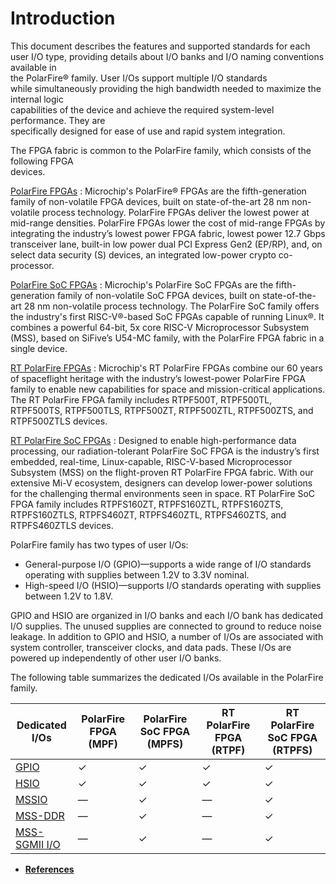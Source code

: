 # Introduction

This document describes the features and supported standards for each<br /> user I/O type, providing details about I/O banks and I/O naming conventions available in<br /> the PolarFire® family. User I/Os support multiple I/O standards<br /> while simultaneously providing the high bandwidth needed to maximize the internal logic<br /> capabilities of the device and achieve the required system-level performance. They are<br /> specifically designed for ease of use and rapid system integration.

The FPGA fabric is common to the PolarFire family, which consists of the following FPGA<br /> devices.

[PolarFire FPGAs](https://www.microchip.com/en-us/products/fpgas-and-plds/fpgas/polarfire-fpgas/polarfire-mid-range-fpgas)
:   Microchip's PolarFire® FPGAs are the fifth-generation family of non-volatile FPGA devices, built on state-of-the-art 28 nm non-volatile process technology. PolarFire FPGAs deliver the lowest power at mid-range densities. PolarFire FPGAs lower the cost of mid-range FPGAs by integrating the industry’s lowest power FPGA fabric, lowest power 12.7 Gbps transceiver lane, built-in low power dual PCI Express Gen2 \(EP/RP\), and, on select data security \(S\) devices, an integrated low-power crypto co-processor.

[PolarFire SoC FPGAs](https://www.microchip.com/en-us/products/fpgas-and-plds/system-on-chip-fpgas/polarfire-soc-fpgas)
:   Microchip's PolarFire SoC FPGAs are the fifth-generation family of non-volatile SoC FPGA devices, built on state-of-the-art 28 nm non-volatile process technology. The PolarFire SoC family offers the industry's first RISC-V®-based SoC FPGAs capable of running Linux®. It combines a powerful 64-bit, 5x core RISC-V Microprocessor Subsystem \(MSS\), based on SiFive’s U54-MC family, with the PolarFire FPGA fabric in a single device.

[RT PolarFire FPGAs](https://www.microchip.com/en-us/products/fpgas-and-plds/radiation-tolerant-fpgas/rt-polarfire-fpgas)
:   Microchip's RT PolarFire FPGAs combine our 60 years of spaceflight heritage with the industry’s lowest-power PolarFire FPGA family to enable new capabilities for space and mission-critical applications. The RT PolarFire FPGA family includes RTPF500T, RTPF500TL, RTPF500TS, RTPF500TLS, RTPF500ZT, RTPF500ZTL, RTPF500ZTS, and RTPF500ZTLS devices.

[RT PolarFire SoC FPGAs](https://www.microchip.com/en-us/products/fpgas-and-plds/radiation-tolerant-fpgas/rt-polarfire-soc)
:   Designed to enable high-performance data processing, our radiation-tolerant PolarFire SoC FPGA is the industry’s first embedded, real-time, Linux-capable, RISC-V-based Microprocessor Subsystem \(MSS\) on the flight-proven RT PolarFire FPGA fabric. With our extensive Mi-V ecosystem, designers can develop lower-power solutions for the challenging thermal environments seen in space. RT PolarFire SoC FPGA family includes RTPFS160ZT, RTPFS160ZTL, RTPFS160ZTS, RTPFS160ZTLS, RTPFS460ZT, RTPFS460ZTL, RTPFS460ZTS, and RTPFS460ZTLS devices.

PolarFire family has two types of user I/Os:

-   General-purpose I/O \(GPIO\)—supports a wide range of I/O standards operating with supplies between 1.2V to 3.3V nominal.
-   High-speed I/O \(HSIO\)—supports I/O standards operating with supplies between 1.2V to 1.8V.

GPIO and HSIO are organized in I/O banks and each I/O bank has dedicated I/O supplies. The unused supplies are connected to ground to reduce noise leakage. In addition to GPIO and HSIO, a number of I/Os are associated with system controller, transceiver clocks, and data pads. These I/Os are powered up independently of other user I/O banks.

The following table summarizes the dedicated I/Os available in the PolarFire family.

|Dedicated<br /> I/Os|PolarFire FPGA \(MPF\)|PolarFire SoC FPGA \(MPFS\)|RT PolarFire FPGA \(RTPF\)|RT PolarFire SoC FPGA \(RTPFS\)|
|----------------------------------|----------------------|---------------------------|--------------------------|-------------------------------|
|[GPIO](GUID-73FF0A9E-906C-4EEE-8E60-3EE5850B8C4E.md#GUID-04FBD59D-44EE-4644-BED5-C02A8816CC66)|✓|✓|✓|✓|
|[HSIO](GUID-7F245DAF-42B3-4E38-90C4-3AB0677C9944.md#GUID-3625E2CE-32AC-4EDC-AA14-CBAE1A119548)|✓|✓|✓|✓|
|[MSSIO](GUID-670ADE9D-88A1-432D-B798-CF62DFFB9450.md#GUID-84FE2F60-5013-4633-8B70-BD829B1C8B64)|—|✓|—|✓|
|[MSS-DDR](GUID-6EC77B84-BC70-4D8F-9359-53107EEC01A1.md#GUID-30C29494-3657-44C1-B6D2-24AAE146C8FF)|—|✓|—|✓|
|[MSS-SGMII I/O](GUID-670ADE9D-88A1-432D-B798-CF62DFFB9450.md#GUID-84FE2F60-5013-4633-8B70-BD829B1C8B64)|—|✓|—|✓|

-   **[References](GUID-CD0CF485-A082-48D8-95AA-BFCB0BC70A18.md)**  


